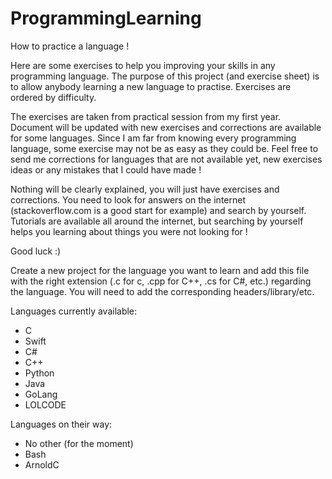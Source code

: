 ProgrammingLearning
===================

How to practice a language !

Here are some exercises to help you improving your skills in any programming language.
The purpose of this project (and exercise sheet) is to allow anybody learning a new language to practise. Exercises are ordered by difficulty.

The exercises are taken from practical session from my first year.
Document will be updated with new exercises and corrections are available for some languages.
Since I am far from knowing every programming language, some exercise may not be as easy as they could be.
Feel free to send me corrections for languages that are not available yet,
new exercises ideas or any mistakes that I could have made !

Nothing will be clearly explained, you will just have exercises and corrections.
You need to look for answers on the internet (stackoverflow.com is a good start for example) and search by yourself.
Tutorials are available all around the internet, but searching by yourself helps you learning about things
you were not looking for !


Good luck :)

Create a new project for the language you want to learn and add this file with the
right extension (.c for c, .cpp for C++, .cs for C#, etc.) regarding the language.
You will need to add the corresponding headers/library/etc.


Languages currently available:
- C
- Swift
- C#
- C++
- Python
- Java
- GoLang
- LOLCODE

Languages on their way:
- No other (for the moment)
- Bash
- ArnoldC